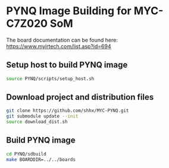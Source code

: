 # PYNQ Image Building for MYC-C7Z020 SoM
The board documentation can be found here: https://www.myirtech.com/list.asp?id=694

## Setup host to build PYNQ image

```bash
source PYNQ/scripts/setup_host.sh
```

## Download project and distribution files

```bash
git clone https://github.com/shhx/MYC-PYNQ.git
git submodule update --init 
source download_dist.sh
```

## Build PYNQ image

```bash
cd PYNQ/sdbuild
make BOARDDIR=../../boards
```

